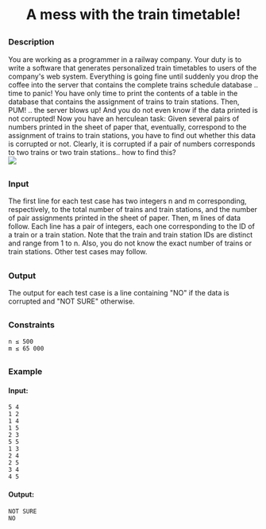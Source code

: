 # <p align="center">A mess with the train timetable!</p>
### Description
You are working as a programmer in a railway company. Your duty is to write a software that generates personalized train timetables to users of the company's web system. Everything is going fine until suddenly you drop the coffee into the server that contains the complete trains schedule database .. time to panic! You have only time to print the contents of a table in the database that contains the assignment of trains to train stations. Then, PUM! .. the server blows up! And you do not even know if the data printed is not corrupted!
Now you have an herculean task: Given several pairs of numbers printed in the sheet of paper that, eventually, correspond to the assignment of trains to train stations, you have to find out whether this data is corrupted or not. Clearly, it is corrupted if a pair of numbers corresponds to two trains or two train stations.. how to find this?<br>
<img src=https://i.imgur.com/3QFo7S1.png />

##
### Input
The first line for each test case has two integers n and m corresponding, respectively, to the total number of trains and train stations, and the number of pair assignments printed in the sheet of paper. Then, m lines of data follow. Each line has a pair of integers, each one corresponding to the ID of a train or a train station. Note that the train and train station IDs are distinct and range from 1 to n. Also, you do not know the exact number of trains or train stations. Other test cases may follow.
##
### Output
The output for each test case is a line containing "NO" if the data is corrupted and "NOT SURE" otherwise.
##
### Constraints
```
n ≤ 500
m ≤ 65 000
```
##
### Example
#### Input:
```
5 4
1 2
1 4
1 5
2 3
5 5
1 3
2 4
2 5
3 4
4 5
```
#### Output:
```
NOT SURE
NO
```